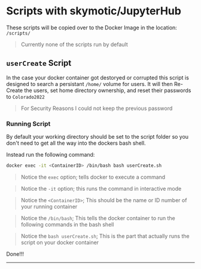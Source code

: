 # Scripts with skymotic/JupyterHub

These scripts will be copied over to the Docker Image in the location:  
`/scripts/`  

> Currently none of the scripts run by default

## `userCreate` Script

In the case your docker container got destoryed or corrupted this script is designed to search a persistant `/home/` volume for users. It will then Re-Create the users, set home directory ownership, and reset their passwords to `Colorado2022`

> For Security Reasons I could not keep the previous password

### Running Script

By default your working directory should be set to the script folder so you don't need to get all the way into the dockers bash shell.

Instead run the following command:

```bash
docker exec -it <ContainerID> /bin/bash bash userCreate.sh
```

> Notice the `exec` option; tells docker to execute a command

> Notice the `-it` option; this runs the command in interactive mode

> Notice the `<ContainerID>`; This should be the name or ID number of your running container

> Notice the `/bin/bash`; This tells the docker container to run the following commands in the bash shell

> Notice the `bash userCreate.sh`; This is the part that actually runs the script on your docker container

Done!!!

---
